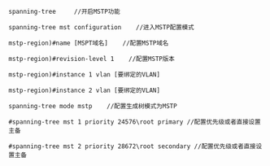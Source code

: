 	spanning-tree     //开启MSTP功能

	spanning-tree mst configuration    //进入MSTP配置模式

	mstp-region)#name [MSPT域名]    //配置MSTP域名

	mstp-region)#revision-level 1    //配置MSTP版本

	mstp-region)#instance 1 vlan [要绑定的VLAN]

	mstp-region)#instance 2 vlan [要绑定的VLAN]

	spanning-tree mode mstp    //配置生成树模式为MSTP

	#spanning-tree mst 1 priority 24576\root primary //配置优先级或者直接设置主备

	#spanning-tree mst 2 priority 28672\root secondary //配置优先级或者直接设置主备